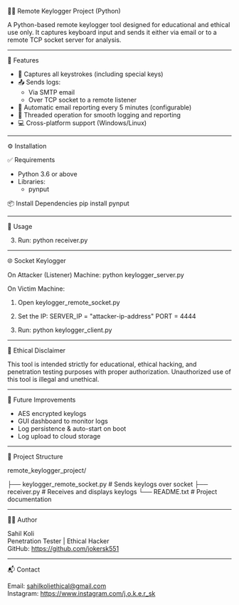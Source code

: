 🕵️‍♂️ Remote Keylogger Project (Python)

A Python-based remote keylogger tool designed for educational and ethical use only. It captures keyboard input and sends it either via email or to a remote TCP socket server for analysis.

---------------------------------------------------

🚀 Features

- 🎯 Captures all keystrokes (including special keys)
- 📤 Sends logs:
  - Via SMTP email
  - Over TCP socket to a remote listener
- 📅 Automatic email reporting every 5 minutes (configurable)
- 🧵 Threaded operation for smooth logging and reporting
- 💻 Cross-platform support (Windows/Linux)

---------------------------------------------------

⚙️ Installation

✅ Requirements
- Python 3.6 or above
- Libraries:
  - pynput
  
📦 Install Dependencies
pip install pynput 

---------------------------------------------------

🧠 Usage


3. Run:
   python receiver.py

---------------------------------------------------

🌐 Socket Keylogger

On Attacker (Listener) Machine:
python keylogger_server.py

On Victim Machine:
1. Open keylogger_remote_socket.py
2. Set the IP:
   SERVER_IP = "attacker-ip-address"
   PORT = 4444

3. Run:
   python keylogger_client.py

---------------------------------------------------

🔐 Ethical Disclaimer

This tool is intended strictly for educational, ethical hacking, and penetration testing purposes with proper authorization. Unauthorized use of this tool is illegal and unethical.

---------------------------------------------------

🔮 Future Improvements

- AES encrypted keylogs
- GUI dashboard to monitor logs
- Log persistence & auto-start on boot
- Log upload to cloud storage

---------------------------------------------------

📁 Project Structure

remote_keylogger_project/

├── keylogger_remote_socket.py     # Sends keylogs over socket
├── receiver.py                    # Receives and displays keylogs
└── README.txt                     # Project documentation

---------------------------------------------------

🧑‍💻 Author

Sahil Koli  
Penetration Tester | Ethical Hacker  
GitHub: https://github.com/jokersk551

---------------------------------------------------

📬 Contact

Email: sahilkoliethical@gmail.com  
Instagram: https://www.instagram.com/j.o.k.e.r_sk

